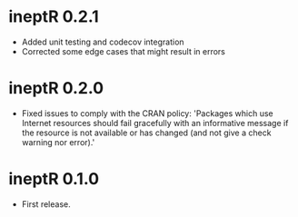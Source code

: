 # ineptR 0.2.1
* Added unit testing and codecov integration
* Corrected some edge cases that might result in errors

# ineptR 0.2.0

* Fixed issues to comply with the CRAN policy:
'Packages which use Internet resources should fail gracefully with an
informative message if the resource is not available or has changed (and
not give a check warning nor error).'

# ineptR 0.1.0

* First release.
